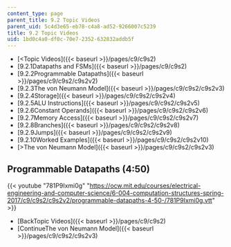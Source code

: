 ```yaml
---
content_type: page
parent_title: 9.2 Topic Videos
parent_uid: 5c4d3e65-eb78-c4a8-ad52-9266007c5239
title: 9.2 Topic Videos
uid: 1bd0c4a0-df0c-70e7-2352-632832addb5f
---
```


*   [<Topic Videos]({{< baseurl >}}/pages/c9/c9s2)
*   [9.2.1Datapaths and FSMs]({{< baseurl >}}/pages/c9/c9s2)
*   [9.2.2Programmable Datapaths]({{< baseurl >}}/pages/c9/c9s2/c9s2v2)
*   [9.2.3The von Neumann Model]({{< baseurl >}}/pages/c9/c9s2/c9s2v3)
*   [9.2.4Storage]({{< baseurl >}}/pages/c9/c9s2/c9s2v4)
*   [9.2.5ALU Instructions]({{< baseurl >}}/pages/c9/c9s2/c9s2v5)
*   [9.2.6Constant Operands]({{< baseurl >}}/pages/c9/c9s2/c9s2v6)
*   [9.2.7Memory Access]({{< baseurl >}}/pages/c9/c9s2/c9s2v7)
*   [9.2.8Branches]({{< baseurl >}}/pages/c9/c9s2/c9s2v8)
*   [9.2.9Jumps]({{< baseurl >}}/pages/c9/c9s2/c9s2v9)
*   [9.2.10Worked Examples]({{< baseurl >}}/pages/c9/c9s2/c9s2v10)
*   [\>The von Neumann Model]({{< baseurl >}}/pages/c9/c9s2/c9s2v3)

Programmable Datapaths (4:50)
-----------------------------

{{< youtube "781P9Ixmi0g" "https://ocw.mit.edu/courses/electrical-engineering-and-computer-science/6-004-computation-structures-spring-2017/c9/c9s2/c9s2v2/programmable-datapaths-4-50-/781P9Ixmi0g.vtt" >}}

*   [BackTopic Videos]({{< baseurl >}}/pages/c9/c9s2)
*   [ContinueThe von Neumann Model]({{< baseurl >}}/pages/c9/c9s2/c9s2v3)